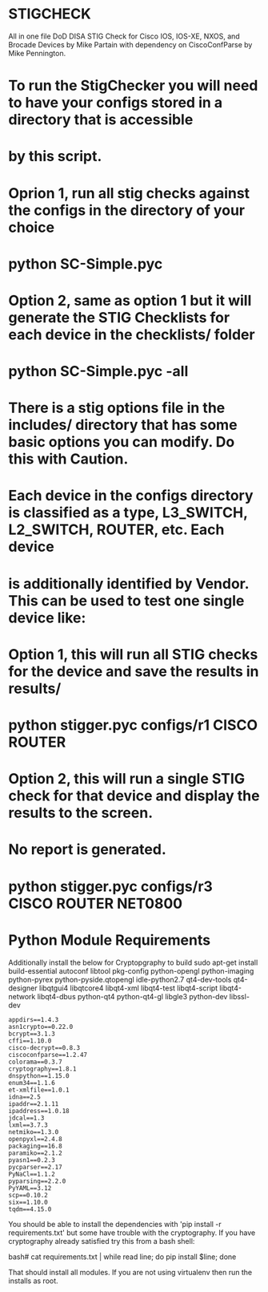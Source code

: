 # STIGCHECK
All in one file
DoD DISA STIG Check for Cisco IOS, IOS-XE, NXOS, and Brocade Devices
by Mike Partain with dependency on CiscoConfParse by Mike Pennington.


# To run the StigChecker you will need to have your configs stored in a directory that is accessible
# by this script.

# Oprion 1, run all stig checks against the configs in the directory of your choice
# python SC-Simple.pyc

# Option 2, same as option 1 but it will generate the STIG Checklists for each device in the checklists/ folder
# python SC-Simple.pyc -all


# There is a stig options file in the includes/ directory that has some basic options you can modify.  Do this with Caution.

# Each device in the configs directory is classified as a type, L3_SWITCH, L2_SWITCH, ROUTER, etc.  Each device
# is additionally identified by Vendor.  This can be used to test one single device like:

# Option 1, this will run all STIG checks for the device and save the results in results/<todays day>
# python stigger.pyc configs/r1 CISCO ROUTER

# Option 2, this will run a single STIG check for that device and display the results to the screen.
# No report is generated.
# python stigger.pyc configs/r3 CISCO ROUTER NET0800


# Python Module Requirements
Additionally install the below for Cryptopgraphy to build
sudo apt-get install build-essential autoconf libtool pkg-config python-opengl python-imaging python-pyrex python-pyside.qtopengl idle-python2.7 qt4-dev-tools qt4-designer libqtgui4 libqtcore4 libqt4-xml libqt4-test libqt4-script libqt4-network libqt4-dbus python-qt4 python-qt4-gl libgle3 python-dev libssl-dev

    appdirs==1.4.3
    asn1crypto==0.22.0
    bcrypt==3.1.3
    cffi==1.10.0
    cisco-decrypt==0.8.3
    ciscoconfparse==1.2.47
    colorama==0.3.7
    cryptography==1.8.1
    dnspython==1.15.0
    enum34==1.1.6
    et-xmlfile==1.0.1
    idna==2.5
    ipaddr==2.1.11
    ipaddress==1.0.18
    jdcal==1.3
    lxml==3.7.3
    netmiko==1.3.0
    openpyxl==2.4.8
    packaging==16.8
    paramiko==2.1.2
    pyasn1==0.2.3
    pycparser==2.17
    PyNaCl==1.1.2
    pyparsing==2.2.0
    PyYAML==3.12
    scp==0.10.2
    six==1.10.0
    tqdm==4.15.0


You should be able to install the dependencies with 'pip install -r requirements.txt' but some have trouble with
the cryptography.  If you have cryptography already satisfied try this from a bash shell:

bash# cat requirements.txt | while read line; do pip install $line; done

That should install all modules.  If you are not using virtualenv then run the installs as root.
